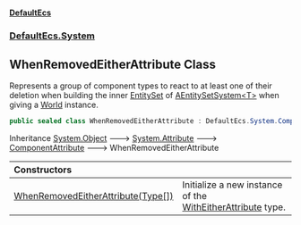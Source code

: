 #### [DefaultEcs](DefaultEcs.md 'DefaultEcs')
### [DefaultEcs.System](DefaultEcs.md#DefaultEcs_System 'DefaultEcs.System')
## WhenRemovedEitherAttribute Class
Represents a group of component types to react to at least one of their deletion when building the inner [EntitySet](EntitySet.md 'DefaultEcs.EntitySet') of [AEntitySetSystem&lt;T&gt;](AEntitySetSystem_T_.md 'DefaultEcs.System.AEntitySetSystem&lt;T&gt;') when giving a [World](World.md 'DefaultEcs.World') instance.  
```csharp
public sealed class WhenRemovedEitherAttribute : DefaultEcs.System.ComponentAttribute
```

Inheritance [System.Object](https://docs.microsoft.com/en-us/dotnet/api/System.Object 'System.Object') &#129106; [System.Attribute](https://docs.microsoft.com/en-us/dotnet/api/System.Attribute 'System.Attribute') &#129106; [ComponentAttribute](ComponentAttribute.md 'DefaultEcs.System.ComponentAttribute') &#129106; WhenRemovedEitherAttribute  

| Constructors | |
| :--- | :--- |
| [WhenRemovedEitherAttribute(Type[])](WhenRemovedEitherAttribute_WhenRemovedEitherAttribute(Type__).md 'DefaultEcs.System.WhenRemovedEitherAttribute.WhenRemovedEitherAttribute(System.Type[])') | Initialize a new instance of the [WithEitherAttribute](WithEitherAttribute.md 'DefaultEcs.System.WithEitherAttribute') type.<br/> |
